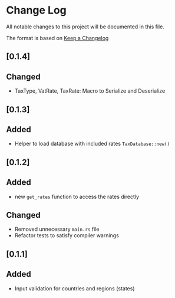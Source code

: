 # Change Log

All notable changes to this project will be documented in this file.

The format is based on [Keep a Changelog](http://keepachangelog.com/)

## [0.1.4]

## Changed

- TaxType, VatRate, TaxRate: Macro to Serialize and Deserialize

## [0.1.3]

## Added

- Helper to load database with included rates `TaxDatabase::new()`

## [0.1.2]

## Added

- new `get_rates` function to access the rates directly

## Changed

- Removed unnecessary `main.rs` file
- Refactor tests to satisfy compiler warnings

## [0.1.1]

## Added

- Input validation for countries and regions (states)